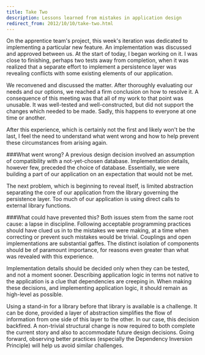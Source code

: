 ```yaml
---
title: Take Two
description: Lessons learned from mistakes in application design
redirect_from: 2012/10/10/take-two.html
---
```

On the apprentice team's project, this week's iteration was dedicated to implementing a particular new feature. An implementation was discussed and approved between us. At the start of today, I began working on it. I was close to finishing, perhaps two tests away from completion, when it was realized that a separate effort to implement a persistence layer was revealing conflicts with some existing elements of our application.

We reconvened and discussed the matter. After thoroughly evaluating our needs and our options, we reached a firm conclusion on how to resolve it. A consequence of this meeting was that all of my work to that point was unusable. It was well-tested and well-constructed, but did not support the changes which needed to be made. Sadly, this happens to everyone at one time or another.

After this experience, which is certainly not the first and likely won't be the last, I feel the need to understand what went wrong and how to help prevent these circumstances from arising again.

###What went wrong?
A previous design decision involved an assumption of compatibility with a not-yet-chosen database. Implementation details, however few, preceded the choice of database. Essentially, we were building a part of our application on an expectation that would not be met.

The next problem, which is beginning to reveal itself, is limited abstraction separating the core of our application from the library governing the persistence layer. Too much of our application is using direct calls to external library functions.

###What could have prevented this?
Both issues stem from the same root cause: a lapse in discipline. Following acceptable programming practices should have clued us in to the mistakes we were making, at a time when correcting or prevent such mistakes would be trivial. Couplings and open implementations are substantial gaffes. The distinct isolation of components should be of paramount importance, for reasons even greater than what was revealed with this experience.


Implementation details should be decided only when they can be tested, and not a moment sooner. Describing application logic in terms not native to the application is a clue that dependencies are creeping in. When making these decisions, and implementing application logic, it should remain as high-level as possible.

Using a stand-in for a library before that library is available is a challenge. It can be done, provided a layer of abstraction simplifies the flow of information from one side of this layer to the other. In our case, this decision backfired. A non-trivial structural change is now required to both complete the current story and also to accommodate future design decisions. Going forward, observing better practices (especially the Dependency Inversion Principle) will help us avoid similar challenges.
